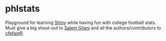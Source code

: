 # phlstats
Playground for learning [Shiny](https://shiny.rstudio.com/) while having fun with college football stats. Must give a big shout-out to 
[Salem Gilani](https://twitter.com/saiemgilani) and all the authors/contributors to [cfbfastR](https://saiemgilani.github.io/cfbfastR/index.html).